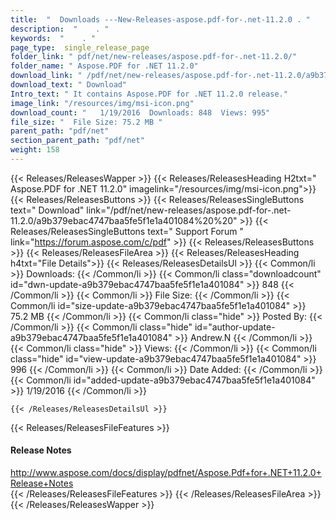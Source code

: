 ```yaml
---
title:  "  Downloads ---New-Releases-aspose.pdf-for-.net-11.2.0 . " 
description:  "    . " 
keywords:  "    . " 
page_type:  single_release_page
folder_link: " pdf/net/new-releases/aspose.pdf-for-.net-11.2.0/"
folder_name: " Aspose.PDF for .NET 11.2.0"
download_link: " /pdf/net/new-releases/aspose.pdf-for-.net-11.2.0/a9b379ebac4747baa5fe5f1e1a401084"
download_text: " Download"
Intro_text: " It contains Aspose.PDF for .NET 11.2.0 release."
image_link: "/resources/img/msi-icon.png"
download_count: "   1/19/2016  Downloads: 848  Views: 995"
file_size: "  File Size: 75.2 MB "
parent_path: "pdf/net"
section_parent_path: "pdf/net"
weight: 158 
---
```


{{< Releases/ReleasesWapper >}}
  {{< Releases/ReleasesHeading H2txt=" Aspose.PDF for .NET 11.2.0" imagelink="/resources/img/msi-icon.png">}}
  {{< Releases/ReleasesButtons >}}
    {{< Releases/ReleasesSingleButtons text=" Download" link="/pdf/net/new-releases/aspose.pdf-for-.net-11.2.0/a9b379ebac4747baa5fe5f1e1a401084%20%20" >}}
    {{< Releases/ReleasesSingleButtons text=" Support Forum " link="https://forum.aspose.com/c/pdf" >}}
  {{< Releases/ReleasesButtons >}}
  {{< Releases/ReleasesFileArea >}}
    {{< Releases/ReleasesHeading h4txt="File Details">}}
    {{< Releases/ReleasesDetailsUl >}}
            {{< Common/li  >}} Downloads: {{< /Common/li >}} 
      {{< Common/li class="downloadcount" id="dwn-update-a9b379ebac4747baa5fe5f1e1a401084" >}} 848 {{< /Common/li >}} 
      {{< Common/li  >}} File Size: {{< /Common/li >}} 
      {{< Common/li id="size-update-a9b379ebac4747baa5fe5f1e1a401084" >}} 75.2 MB {{< /Common/li >}} 
      {{< Common/li  class="hide" >}} Posted By: {{< /Common/li >}} 
      {{< Common/li class="hide" id="author-update-a9b379ebac4747baa5fe5f1e1a401084" >}} Andrew.N {{< /Common/li >}} 
      {{< Common/li class="hide"  >}} Views: {{< /Common/li >}} 
      {{< Common/li class="hide" id="view-update-a9b379ebac4747baa5fe5f1e1a401084" >}} 996 {{< /Common/li >}} 
      {{< Common/li  >}} Date Added: {{< /Common/li >}} 
      {{< Common/li id="added-update-a9b379ebac4747baa5fe5f1e1a401084" >}} 1/19/2016 {{< /Common/li >}} 

    {{< /Releases/ReleasesDetailsUl >}}

  {{< Releases/ReleasesFileFeatures >}}
      <h4>Release Notes</h4><div><a href="http://www.aspose.com/docs/display/pdfnet/Aspose.Pdf+for+.NET+11.2.0+Release+Notes">http://www.aspose.com/docs/display/pdfnet/Aspose.Pdf+for+.NET+11.2.0+Release+Notes</a></div>
  {{< /Releases/ReleasesFileFeatures >}}
 {{< /Releases/ReleasesFileArea >}}
{{< /Releases/ReleasesWapper >}}


